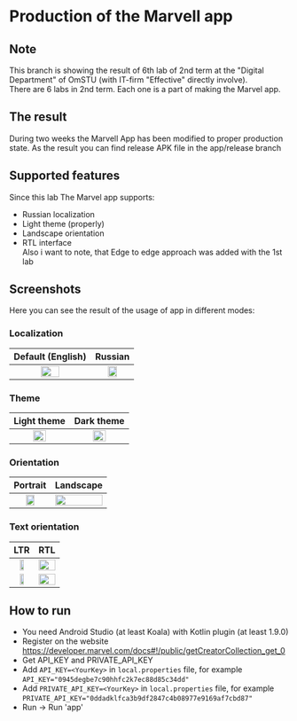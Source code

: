 # Production of the Marvell app
## Note
This branch is showing the result of 6th lab of 2nd term at the "Digital Department" of OmSTU (with IT-firm "Effective" directly involve). <br/>
There are 6 labs in 2nd term. Each one is a part of making the Marvel app. <br/>
## The result
During two weeks the Marvell App has been modified to proper production state. As the result you can find release APK file in the app/release branch<br/>
## Supported features
Since this lab The Marvel app supports:
- Russian localization<br/>
- Light theme (properly)<br/>
- Landscape orientation<br/>
- RTL interface<br/>
Also i want to note, that Edge to edge approach was added with the 1st lab <br/>
## Screenshots
Here you can see the result of the usage of app in different modes: <br/>

### Localization
|                                                             Default (English)                                                            |                                                           Russian                                                           |
|:---------------------------------------------------------------------------------------------------------------------------------------:|:---------------------------------------------------------------------------------------------------------------------------------------:|
| <img src="https://github.com/Roman194/Marvel__app_project/assets/66479764/66d4953f-eb86-47b8-9033-2a9cf7dfcfdb" width=50% height=50%> | <img src="https://github.com/Roman194/Marvel__app_project/assets/66479764/4a5cb41c-6528-4940-aa40-bc2c8950781b" width=50% height=50%> |

### Theme
|                                                             Light theme                                                                 |                                                           Dark theme                                                         |
|:---------------------------------------------------------------------------------------------------------------------------------------:|:---------------------------------------------------------------------------------------------------------------------------------------:|
| <img src="https://github.com/Roman194/Marvel__app_project/assets/66479764/220d323d-914a-4184-9015-a4a1c24476a6" width=50% height=50%> | <img src="https://github.com/Roman194/Marvel__app_project/assets/66479764/66d4953f-eb86-47b8-9033-2a9cf7dfcfdb" width=50% height=50%> |

### Orientation
|                                                            Portrait                                                                     |                                                          Landscape                                                           |
|:---------------------------------------------------------------------------------------------------------------------------------------:|:---------------------------------------------------------------------------------------------------------------------------------------:|
| <img src="https://github.com/Roman194/Marvel__app_project/assets/66479764/faadef66-6643-4c8d-ae52-ff376a76c083" width=50% height=50%> | <img src="https://github.com/Roman194/Marvel__app_project/assets/66479764/3cc6c390-1644-4194-aedc-091439c0fd30" width=100% height=50%> |

### Text orientation
|                                                            LTR                                                                          |                                                          RTL                                                                 |
|:---------------------------------------------------------------------------------------------------------------------------------------:|:---------------------------------------------------------------------------------------------------------------------------------------:|
| <img src="https://github.com/Roman194/Marvel__app_project/assets/66479764/66d4953f-eb86-47b8-9033-2a9cf7dfcfdb" width=50% height=50%> | <img src="https://github.com/Roman194/Marvel__app_project/assets/66479764/1662eafe-5d9a-482b-ba2b-26edbaf5c1f0" width=100% height=50%> |
| <img src="https://github.com/Roman194/Marvel__app_project/assets/66479764/98ac72d0-829f-4d92-9dc8-9fc02594e195" width=50% height=50%> | <img src="https://github.com/Roman194/Marvel__app_project/assets/66479764/24906d8e-8ba4-4fb2-8716-094d06a331bd" width=100% height=50%> |

## How to run
* You need Android Studio (at least Koala) with Kotlin plugin (at least 1.9.0)
* Register on the website https://developer.marvel.com/docs#!/public/getCreatorCollection_get_0
* Get API_KEY and PRIVATE_API_KEY
* Add `API_KEY=<YourKey>` in `local.properties` file, for example `API_KEY="0945degbe7c90hhfc2k7ec88d85c34dd"`
* Add `PRIVATE_API_KEY=<YourKey>` in `local.properties` file, for example `PRIVATE_API_KEY="0ddadklfca3b9df2847c4b08977e9169af7cbd87"`
* Run -> Run 'app'
